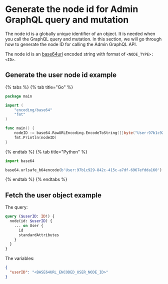 # Generate the node id for Admin GraphQL query and mutation

The node id is a globally unique identifier of an object. It is needed when you call the GraphQL query and mutation. In this section, we will go through how to generate the node ID for calling the Admin GraphQL API.

The node id is an [base64url](https://datatracker.ietf.org/doc/html/rfc4648#section-5) encoded string with format of `<NODE_TYPE>:<ID>`.

## Generate the user node id example

{% tabs %}
{% tab title="Go" %}
```go
package main

import (
	"encoding/base64"
	"fmt"
)

func main() {
	nodeID := base64.RawURLEncoding.EncodeToString([]byte("User:97b1c929-842c-415c-a7df-6967efdda160"))
	fmt.Println(nodeID)
}
```
{% endtab %}
{% tab title="Python" %}
```python
import base64

base64.urlsafe_b64encode(b'User:97b1c929-842c-415c-a7df-6967efdda160').replace(b'=', b'')
```
{% endtab %}
{% endtabs %}

## Fetch the user object example

The query:

```graphql
query ($userID: ID!) {
  node(id: $userID) {
    ... on User {
      id
      standardAttributes
    }
  }
}
```

The variables:

```json
{
  "userID": "<BASE64URL_ENCODED_USER_NODE_ID>"
}
```
